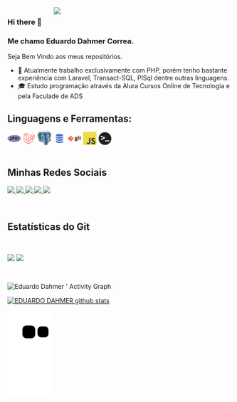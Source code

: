 <img src="https://raw.githubusercontent.com/MicaelliMedeiros/micaellimedeiros/master/image/computer-illustration.png" min-width="400px" max-width="400px" width="400px" align="right">

### Hi there 👋

### Me chamo Eduardo Dahmer Correa.

Seja Bem Vindo aos meus repositórios.
<br/>
- 🌱 Atualmente trabalho exclusivamente com PHP, porém tenho bastante experiência com Laravel, Transact-SQL, PlSql dentre outras linguagens.
- 🎓 Estudo programação através da Alura Cursos Online de Tecnologia e pela Faculade de ADS

 ## **Linguagens e Ferramentas:** 
 <code><img height="30" src="https://raw.githubusercontent.com/github/explore/80688e429a7d4ef2fca1e82350fe8e3517d3494d/topics/php/php.png"></code>
<code><img height="30" src="https://raw.githubusercontent.com/github/explore/80688e429a7d4ef2fca1e82350fe8e3517d3494d/topics/laravel/laravel.png"></code>
<code><img height="30" src="https://raw.githubusercontent.com/github/explore/2d218e3aa252dc90eef269b34eeec1fbd15dc07/topics/postgresql/postgresql.png"></code>
<code><img height="30" src="https://raw.githubusercontent.com/github/explore/80688e429a7d4ef2fca1e82350fe8e3517d3494d/topics/sql/sql.png"></code>
<code><img height="30" src="https://raw.githubusercontent.com/github/explore/80688e429a7d4ef2fca1e82350fe8e3517d3494d/topics/git/git.png"></code>
<code><img height="30" src="https://raw.githubusercontent.com/github/explore/80688e429a7d4ef2fca1e82350fe8e3517d3494d/topics/javascript/javascript.png"></code>
<code><img height="30" src="https://raw.githubusercontent.com/github/explore/80688e429a7d4ef2fca1e82350fe8e3517d3494d/topics/terminal/terminal.png"></code>
<br>
<br>
 
 ## **Minhas Redes Sociais**
<p align="left">
  <a href="devdahmer99@gmail.com" alt="Gmail" target="_blank">
  <img src="https://img.shields.io/badge/-Gmail-FF0000?style=for-the-badge&logo=gmail&logoColor=white">
  </a> 

  <a href="https://www.linkedin.com/in/edudahmer/" alt="Linkedin" target="blank">
  <img src="https://img.shields.io/badge/LinkedIn-0077B5?style=for-the-badge&logo=linkedin&logoColor=white">
  </a> 
  
  <a href="https://wa.me/5551989275074" alt="WhatsApp" target="_blank">
  <img src="https://img.shields.io/badge/WhatsApp-25D366?style=for-the-badge&logo=whatsapp&logoColor=white">
  </a>

  <a href="https://www.facebook.com/eduardo.dahmer.73/" alt="Facebook" target="blank">
  <img src="https://img.shields.io/badge/Facebook-1877F2?style=for-the-badge&logo=facebook&logoColor=white">
  </a>

  <a href="https://www.instagram.com/dahmer.sh/" alt="Instagram" target="blank">
  <img src="https://img.shields.io/badge/Instagram-E4405F?style=for-the-badge&logo=instagram&logoColor=white">
  </a>
  </p>
 <br>
 
 ## **Estatísticas do Git**

<br/>
<p align="left">
   <img width="49.5%" src="https://github-readme-stats.vercel.app/api?username=devdahmer99&show_icons=true&theme=gruvbox&hide_border=true" />
    <img width="49.5%" src="https://github-readme-streak-stats.herokuapp.com/?user=devdahmer99&theme=gruvbox&hide_border=true" />
  </a>
</p>
<br>

![Eduardo Dahmer ' Activity Graph](https://activity-graph.herokuapp.com/graph?username=devdahmer99&custom_title=Eduardo%20Contribution%20Graph&theme=gruvbox&bg_color=282828&hide_border=true&line=d1a01f&point=c58545)

<a href="https://github.com/devdahmer99">
  <img align="center" src="https://github-readme-stats.vercel.app/api/top-langs/?username=devdahmer99&theme=gruvbox&hide_langs_below=1" alt="EDUARDO DAHMER github stats"/>
</a>

  ![Snake animation](https://github.com/devdahmer99/devdahmer99/blob/output/github-contribution-grid-snake.svg)
 
</div>
